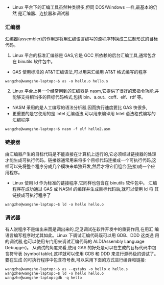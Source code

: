 * Linux 平台下的汇编工具虽然种类很多,但同 DOS/Windows 一样,最基本的仍然
是汇编器、连接器和调试器

### 汇编器
汇编器(assembler)的作用是将用汇编语言编写的源程序转换成二进制形式的目标
代码。

1. Linux 平台的标准汇编器是 GAS,它是 GCC 所依赖的后台汇编工具,通常包含在 binutils 软件包中。
* GAS 使用标准的 AT&T汇编语法,可以用来汇编用
AT&T 格式编写的程序
```
wangzhe@wangzhe-laptop:~$ as -o hello.o hello.s
```
2. Linux 平台上另一个经常用到的汇编器是 nasm,它提供了很好的宏指令功能,并
能够支持相当多的目标代码格式,包括 bin、a.out、coff、elf、rdf 等。
* NASM 采用的是人工编写的语法分析器,因而执行速度要比 GAS 快很多,
* 更重要的是它使用的是 Intel 汇编语法,可以用来编译用 Intel 语法格式编写的汇编程序
```
wangzhe@wangzhe-laptop:~$ nasm -f elf hello2.asm 
```
### 链接器
由汇编器产生的目标代码是不能直接在计算机上运行的,它必须经过链接器的处理
才能生成可执行代码。链接器通常用来将多个目标代码连接成一个可执行代码,这
样可以先将整个程序分成几个模块来单独开发,然后才将它们组合(链接)成一个应
用程序。 
* Linux 使用 ld 作为标准的链接程序,它同样也包含在 binutils 软件包中。
汇编程序在成功通过 GAS 或 NASM 的编译并生成目标代码后,就可以使用 ld 将
其链接成可执行程序了
```
wangzhe@wangzhe-laptop:~$ ld -o hello hello.o
```
### 调试器
有人说程序不是编出来而是调出来的,足见调试在软件开发中的重要作用,在用汇
编语言编写程序时尤其如此。Linux 下调试汇编代码既可以用 GDB、DDD 这类通
用的调试器,也可以使用专门用来调试汇编代码的 ALD(Assembly Language
Debugger)。
从调试的角度来看,使用 GAS 的好处是可以在生成的目标代码中包含符号表
(symbol table),这样就可以使用 GDB 和 DDD 来进行源码级的调试了。要在生成
的可执行程序中包含符号表,可以采用下面的方式进行编译和链接:
```
wangzhe@wangzhe-laptop:~$ as --gstabs -o hello.o hello.s
wangzhe@wangzhe-laptop:~$ ld -o hello hello.o
wangzhe@wangzhe-laptop:gdb -q hello
```